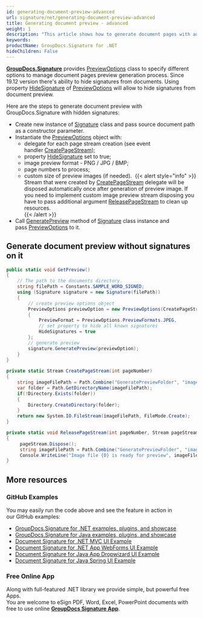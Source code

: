 ```yaml
---
id: generating-document-preview-advanced
url: signature/net/generating-document-preview-advanced
title: Generating document preview - advanced
weight: 1
description: "This article shows how to generate document pages with advanced options."
keywords: 
productName: GroupDocs.Signature for .NET
hideChildren: False
---
```

[**GroupDocs.Signature**](https://products.groupdocs.com/signature/net) provides [PreviewOptions](https://apireference.groupdocs.com/net/signature/groupdocs.signature.options/previewoptions) class to specify different options to manage document pages preview generation process. Since 19.12 version there's ability to hide signatures from documents. Using property [HideSignature](https://apireference.groupdocs.com/net/signature/groupdocs.signature.options/previewoptions/properties/hidesignatures) of [PreviewOptions](https://apireference.groupdocs.com/net/signature/groupdocs.signature.options/previewoptions) will allow to hide signatures from document preview.  
  
Here are the steps to generate document preview with GroupDocs.Signature with hidden signatures:
*   Create new instance of [Signature](https://apireference.groupdocs.com/net/signature/groupdocs.signature/signature) class and pass source document path as a constructor parameter.
*   Instantiate the [PreviewOptions](https://apireference.groupdocs.com/net/signature/groupdocs.signature.options/previewoptions) object with:
    *   delegate for each page stream creation (see event handler [CreatePageStream](https://apireference.groupdocs.com/net/signature/groupdocs.signature.options/createpagestream));  
    *   property [HideSignature](https://apireference.groupdocs.com/net/signature/groupdocs.signature.options/previewoptions/properties/hidesignatures) set to true;          
    *   image preview format - PNG / JPG / BMP;        
    *   page numbers to process;        
    *   custom size of preview images (if needed).  
{{< alert style="info" >}}        
Stream that were created by [CreatePageStream](https://apireference.groupdocs.com/net/signature/groupdocs.signature.options/createpagestream) delegate will be disposed automatically once after generation of preview image. If you need to implement custom image preview stream disposing you have to pass additional argument [ReleasePageStream](https://apireference.groupdocs.com/net/signature/groupdocs.signature.options/releasepagestream) to clean up resources.  
{{< /alert >}}  
*   Call [GeneratePreview](https://apireference.groupdocs.com/net/signature/groupdocs.signature/signature/methods/generatepreview) method of [Signature](https://apireference.groupdocs.com/net/signature/groupdocs.signature/signature) class instance and pass [PreviewOptions](https://apireference.groupdocs.com/net/signature/groupdocs.signature.options/previewoptions) to it.
    

## Generate document preview without signatures on it

```csharp
public static void GetPreview()
{
    // The path to the documents directory.
    string filePath = Constants.SAMPLE_WORD_SIGNED;
    using (Signature signature = new Signature(filePath))
    {
        // create preview options object
        PreviewOptions previewOption = new PreviewOptions(CreatePageStream, ReleasePageStream)
        {
            PreviewFormat = PreviewOptions.PreviewFormats.JPEG,
            // set property to hide all known signatures
            HideSignatures = true
        };
        // generate preview
        signature.GeneratePreview(previewOption);
    }
}
 
private static Stream CreatePageStream(int pageNumber)
{
    string imageFilePath = Path.Combine("GeneratePreviewFolder", "image-" + pageNumber.ToString() + ".jpg");
    var folder = Path.GetDirectoryName(imageFilePath);
    if(!Directory.Exists(folder))
    {
        Directory.CreateDirectory(folder);
    }
    return new System.IO.FileStream(imageFilePath, FileMode.Create);
}

private static void ReleasePageStream(int pageNumber, Stream pageStream)
{
     pageStream.Dispose();
     string imageFilePath = Path.Combine("GeneratePreviewFolder", "image-" + pageNumber.ToString() + ".jpg");
     Console.WriteLine("Image file {0} is ready for preview", imageFilePath);
}
```

## More resources
### GitHub Examples
You may easily run the code above and see the feature in action in our GitHub examples:
*   [GroupDocs.Signature for .NET examples, plugins, and showcase](https://github.com/groupdocs-signature/GroupDocs.Signature-for-.NET)    
*   [GroupDocs.Signature for Java examples, plugins, and showcase](https://github.com/groupdocs-signature/GroupDocs.Signature-for-Java)    
*   [Document Signature for .NET MVC UI Example](https://github.com/groupdocs-signature/GroupDocs.Signature-for-.NET-MVC)     
*   [Document Signature for .NET App WebForms UI Example](https://github.com/groupdocs-signature/GroupDocs.Signature-for-.NET-WebForms)    
*   [Document Signature for Java App Dropwizard UI Example](https://github.com/groupdocs-signature/GroupDocs.Signature-for-Java-Dropwizard)    
*   [Document Signature for Java Spring UI Example](https://github.com/groupdocs-signature/GroupDocs.Signature-for-Java-Spring)    

### Free Online App 
Along with full-featured .NET library we provide simple, but powerful free Apps.  
You are welcome to eSign PDF, Word, Excel, PowerPoint documents with free to use online **[GroupDocs Signature App](https://products.groupdocs.app/signature)**.
